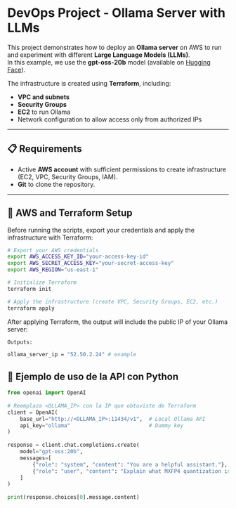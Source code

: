 # DevOps Project - Ollama Server with LLMs

This project demonstrates how to deploy an **Ollama server** on AWS to run and experiment with different **Large Language Models (LLMs)**.  
In this example, we use the **gpt-oss-20b** model (available on [Hugging Face](https://huggingface.co/openai/gpt-oss-20b)).

The infrastructure is created using **Terraform**, including:  
- **VPC and subnets**  
- **Security Groups**  
- **EC2** to run Ollama  
- Network configuration to allow access only from authorized IPs

---

## 📋 Requirements

- Active **AWS account** with sufficient permissions to create infrastructure (EC2, VPC, Security Groups, IAM).  
- **Git** to clone the repository.

---

## 🔑 AWS and Terraform Setup

Before running the scripts, export your credentials and apply the infrastructure with Terraform:

```bash
# Export your AWS credentials
export AWS_ACCESS_KEY_ID="your-access-key-id"
export AWS_SECRET_ACCESS_KEY="your-secret-access-key"
export AWS_REGION="us-east-1"

# Initialize Terraform
terraform init

# Apply the infrastructure (create VPC, Security Groups, EC2, etc.)
terraform apply

```
After applying Terraform, the output will include the public IP of your Ollama server:
```bash
Outputs:

ollama_server_ip = "52.50.2.24" # example
```
## 🧪 Ejemplo de uso de la API con Python
```python
from openai import OpenAI
 
# Reemplaza <OLLAMA_IP> con la IP que obtuviste de Terraform
client = OpenAI(
    base_url="http://<OLLAMA_IP>:11434/v1",  # Local Ollama API
    api_key="ollama"                         # Dummy key
)
 
response = client.chat.completions.create(
    model="gpt-oss:20b",
    messages=[
        {"role": "system", "content": "You are a helpful assistant."},
        {"role": "user", "content": "Explain what MXFP4 quantization is."}
    ]
)
 
print(response.choices[0].message.content)
```